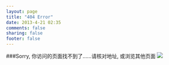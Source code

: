 ```yaml
---
layout: page
title: "404 Error"
date: 2013-4-21 02:35
comments: false
sharing: false
footer: false
---
```

###Sorry, 你访问的页面找不到了……请核对地址, 或浏览其他页面
<img src="http://bcs.duapp.com/colalife2000/404.jpg">
